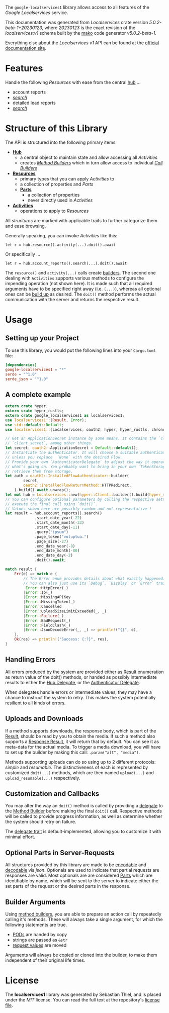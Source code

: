 <!---
DO NOT EDIT !
This file was generated automatically from 'src/generator/templates/api/README.md.mako'
DO NOT EDIT !
-->
The `google-localservices1` library allows access to all features of the *Google Localservices* service.

This documentation was generated from *Localservices* crate version *5.0.2-beta-1+20230123*, where *20230123* is the exact revision of the *localservices:v1* schema built by the [mako](http://www.makotemplates.org/) code generator *v5.0.2-beta-1*.

Everything else about the *Localservices* *v1* API can be found at the
[official documentation site](https://ads.google.com/local-services-ads/).
# Features

Handle the following *Resources* with ease from the central [hub](https://docs.rs/google-localservices1/5.0.2-beta-1+20230123/google_localservices1/Localservices) ... 

* account reports
 * [*search*](https://docs.rs/google-localservices1/5.0.2-beta-1+20230123/google_localservices1/api::AccountReportSearchCall)
* detailed lead reports
 * [*search*](https://docs.rs/google-localservices1/5.0.2-beta-1+20230123/google_localservices1/api::DetailedLeadReportSearchCall)




# Structure of this Library

The API is structured into the following primary items:

* **[Hub](https://docs.rs/google-localservices1/5.0.2-beta-1+20230123/google_localservices1/Localservices)**
    * a central object to maintain state and allow accessing all *Activities*
    * creates [*Method Builders*](https://docs.rs/google-localservices1/5.0.2-beta-1+20230123/google_localservices1/client::MethodsBuilder) which in turn
      allow access to individual [*Call Builders*](https://docs.rs/google-localservices1/5.0.2-beta-1+20230123/google_localservices1/client::CallBuilder)
* **[Resources](https://docs.rs/google-localservices1/5.0.2-beta-1+20230123/google_localservices1/client::Resource)**
    * primary types that you can apply *Activities* to
    * a collection of properties and *Parts*
    * **[Parts](https://docs.rs/google-localservices1/5.0.2-beta-1+20230123/google_localservices1/client::Part)**
        * a collection of properties
        * never directly used in *Activities*
* **[Activities](https://docs.rs/google-localservices1/5.0.2-beta-1+20230123/google_localservices1/client::CallBuilder)**
    * operations to apply to *Resources*

All *structures* are marked with applicable traits to further categorize them and ease browsing.

Generally speaking, you can invoke *Activities* like this:

```Rust,ignore
let r = hub.resource().activity(...).doit().await
```

Or specifically ...

```ignore
let r = hub.account_reports().search(...).doit().await
```

The `resource()` and `activity(...)` calls create [builders][builder-pattern]. The second one dealing with `Activities` 
supports various methods to configure the impending operation (not shown here). It is made such that all required arguments have to be 
specified right away (i.e. `(...)`), whereas all optional ones can be [build up][builder-pattern] as desired.
The `doit()` method performs the actual communication with the server and returns the respective result.

# Usage

## Setting up your Project

To use this library, you would put the following lines into your `Cargo.toml` file:

```toml
[dependencies]
google-localservices1 = "*"
serde = "^1.0"
serde_json = "^1.0"
```

## A complete example

```Rust
extern crate hyper;
extern crate hyper_rustls;
extern crate google_localservices1 as localservices1;
use localservices1::{Result, Error};
use std::default::Default;
use localservices1::{Localservices, oauth2, hyper, hyper_rustls, chrono, FieldMask};

// Get an ApplicationSecret instance by some means. It contains the `client_id` and 
// `client_secret`, among other things.
let secret: oauth2::ApplicationSecret = Default::default();
// Instantiate the authenticator. It will choose a suitable authentication flow for you, 
// unless you replace  `None` with the desired Flow.
// Provide your own `AuthenticatorDelegate` to adjust the way it operates and get feedback about 
// what's going on. You probably want to bring in your own `TokenStorage` to persist tokens and
// retrieve them from storage.
let auth = oauth2::InstalledFlowAuthenticator::builder(
        secret,
        oauth2::InstalledFlowReturnMethod::HTTPRedirect,
    ).build().await.unwrap();
let mut hub = Localservices::new(hyper::Client::builder().build(hyper_rustls::HttpsConnectorBuilder::new().with_native_roots().https_or_http().enable_http1().enable_http2().build()), auth);
// You can configure optional parameters by calling the respective setters at will, and
// execute the final call using `doit()`.
// Values shown here are possibly random and not representative !
let result = hub.account_reports().search()
             .start_date_year(-22)
             .start_date_month(-33)
             .start_date_day(-11)
             .query("ipsum")
             .page_token("voluptua.")
             .page_size(-27)
             .end_date_year(-8)
             .end_date_month(-80)
             .end_date_day(-2)
             .doit().await;

match result {
    Err(e) => match e {
        // The Error enum provides details about what exactly happened.
        // You can also just use its `Debug`, `Display` or `Error` traits
         Error::HttpError(_)
        |Error::Io(_)
        |Error::MissingAPIKey
        |Error::MissingToken(_)
        |Error::Cancelled
        |Error::UploadSizeLimitExceeded(_, _)
        |Error::Failure(_)
        |Error::BadRequest(_)
        |Error::FieldClash(_)
        |Error::JsonDecodeError(_, _) => println!("{}", e),
    },
    Ok(res) => println!("Success: {:?}", res),
}

```
## Handling Errors

All errors produced by the system are provided either as [Result](https://docs.rs/google-localservices1/5.0.2-beta-1+20230123/google_localservices1/client::Result) enumeration as return value of
the doit() methods, or handed as possibly intermediate results to either the 
[Hub Delegate](https://docs.rs/google-localservices1/5.0.2-beta-1+20230123/google_localservices1/client::Delegate), or the [Authenticator Delegate](https://docs.rs/yup-oauth2/*/yup_oauth2/trait.AuthenticatorDelegate.html).

When delegates handle errors or intermediate values, they may have a chance to instruct the system to retry. This 
makes the system potentially resilient to all kinds of errors.

## Uploads and Downloads
If a method supports downloads, the response body, which is part of the [Result](https://docs.rs/google-localservices1/5.0.2-beta-1+20230123/google_localservices1/client::Result), should be
read by you to obtain the media.
If such a method also supports a [Response Result](https://docs.rs/google-localservices1/5.0.2-beta-1+20230123/google_localservices1/client::ResponseResult), it will return that by default.
You can see it as meta-data for the actual media. To trigger a media download, you will have to set up the builder by making
this call: `.param("alt", "media")`.

Methods supporting uploads can do so using up to 2 different protocols: 
*simple* and *resumable*. The distinctiveness of each is represented by customized 
`doit(...)` methods, which are then named `upload(...)` and `upload_resumable(...)` respectively.

## Customization and Callbacks

You may alter the way an `doit()` method is called by providing a [delegate](https://docs.rs/google-localservices1/5.0.2-beta-1+20230123/google_localservices1/client::Delegate) to the 
[Method Builder](https://docs.rs/google-localservices1/5.0.2-beta-1+20230123/google_localservices1/client::CallBuilder) before making the final `doit()` call. 
Respective methods will be called to provide progress information, as well as determine whether the system should 
retry on failure.

The [delegate trait](https://docs.rs/google-localservices1/5.0.2-beta-1+20230123/google_localservices1/client::Delegate) is default-implemented, allowing you to customize it with minimal effort.

## Optional Parts in Server-Requests

All structures provided by this library are made to be [encodable](https://docs.rs/google-localservices1/5.0.2-beta-1+20230123/google_localservices1/client::RequestValue) and 
[decodable](https://docs.rs/google-localservices1/5.0.2-beta-1+20230123/google_localservices1/client::ResponseResult) via *json*. Optionals are used to indicate that partial requests are responses 
are valid.
Most optionals are are considered [Parts](https://docs.rs/google-localservices1/5.0.2-beta-1+20230123/google_localservices1/client::Part) which are identifiable by name, which will be sent to 
the server to indicate either the set parts of the request or the desired parts in the response.

## Builder Arguments

Using [method builders](https://docs.rs/google-localservices1/5.0.2-beta-1+20230123/google_localservices1/client::CallBuilder), you are able to prepare an action call by repeatedly calling it's methods.
These will always take a single argument, for which the following statements are true.

* [PODs][wiki-pod] are handed by copy
* strings are passed as `&str`
* [request values](https://docs.rs/google-localservices1/5.0.2-beta-1+20230123/google_localservices1/client::RequestValue) are moved

Arguments will always be copied or cloned into the builder, to make them independent of their original life times.

[wiki-pod]: http://en.wikipedia.org/wiki/Plain_old_data_structure
[builder-pattern]: http://en.wikipedia.org/wiki/Builder_pattern
[google-go-api]: https://github.com/google/google-api-go-client

# License
The **localservices1** library was generated by Sebastian Thiel, and is placed 
under the *MIT* license.
You can read the full text at the repository's [license file][repo-license].

[repo-license]: https://github.com/Byron/google-apis-rsblob/main/LICENSE.md

